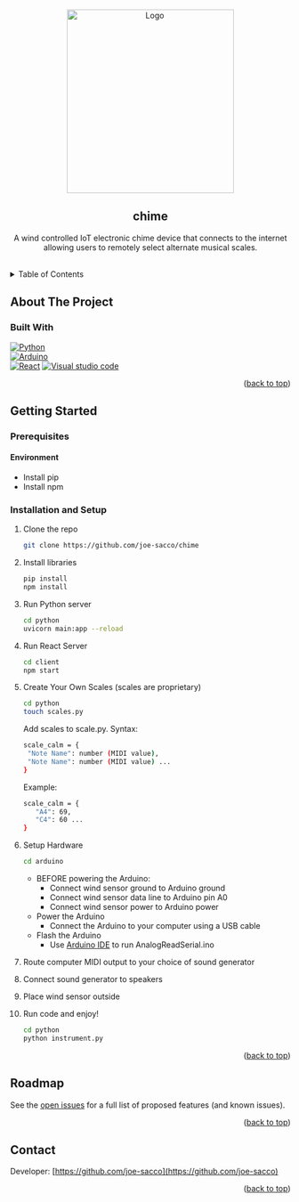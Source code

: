 <a name="readme-top"></a>

<br />
<div align="center">
<img src="https://user-images.githubusercontent.com/102517425/194453496-931c1941-ac55-4c3a-a1b0-e1c740b39f45.png" alt="Logo" width="300" height="330">
<!--   <img src="https://user-images.githubusercontent.com/102517425/193991032-0dcdb5fe-1d5d-459a-b9fa-a673cbda4133.png" alt="Logo" width="300" height="330"> -->
</a>

<h2 align="center">chime</h2>

  <p align="center">
    A wind controlled IoT electronic chime device that connects to the internet <br> allowing users to remotely select alternate musical scales.
    <br />
    <br />
  </p>
</div>

<details>
  <summary>Table of Contents</summary>
  <ol>
    <li>
      <a href="#about-the-project">About The Project</a>
      <ul>
        <li><a href="#built-with">Built With</a></li>
      </ul>
    </li>
    <li>
      <a href="#getting-started">Getting Started</a>
      <ul>
        <li>
            <a href="#prerequisites">Prerequisites</a>
            <ul>
                <li><a href="#environment">Environment</a></li>
            </ul>
        </li>
        <li><a href="#installation">Installation and Setup</a></li>
      </ul>
    </li>
    <li><a href="#roadmap">Roadmap</a></li>
<!--     <li><a href="#contributing">Contributing</a></li> -->
    <li><a href="#contact">Contact</a></li>
  </ol>
</details>



## About The Project

### Built With

[![Python][Python]][Python-url]  
[![Arduino][Arduino]][Arduino-url]  
[![React][React]][React-url]
[![Visual studio code][Visual studio code]][Visual studio code-url]  

<p align="right">(<a href="#readme-top">back to top</a>)</p>


## Getting Started

### Prerequisites

#### Environment

- Install pip
- Install npm

### Installation and Setup

1. Clone the repo
   ```sh
   git clone https://github.com/joe-sacco/chime
   ```
2. Install libraries
   ```sh
   pip install
   npm install
   ```
3. Run Python server
   ```sh
   cd python
   uvicorn main:app --reload
   ```
4. Run React Server
    ```sh
    cd client
    npm start
    ```

5. Create Your Own Scales (scales are proprietary)

    ```sh
    cd python
    touch scales.py    
    ```
    Add scales to scale.py.  Syntax:
    
     ```sh
    scale_calm = { 
      "Note Name": number (MIDI value), 
      "Note Name": number (MIDI value) ...
    }
    ```
    Example:
    
    ```sh
    scale_calm = { 
       "A4": 69, 
       "C4": 60 ...
    }
    ```
5. Setup Hardware
    ```sh
    cd arduino    
    ```
    - BEFORE powering the Arduino:
      - Connect wind sensor ground to Arduino ground
      - Connect wind sensor data line to Arduino pin A0
      - Connect wind sensor power to Arduino power
    - Power the Arduino
      - Connect the Arduino to your computer using a USB cable
    - Flash the Arduino
      - Use [Arduino IDE](https://www.arduino.cc/en/software) to run AnalogReadSerial.ino
      
7.  Route computer MIDI output to your choice of sound generator
8.  Connect sound generator to speakers
9.  Place wind sensor outside
10. Run code and enjoy!
    ```sh
    cd python
    python instrument.py
    ```

<p align="right">(<a href="#readme-top">back to top</a>)</p>


## Roadmap

See the [open issues](https://github.com/joe-sacco/chime/issues) for a full list of proposed features (and known issues).

<p align="right">(<a href="#readme-top">back to top</a>)</p>

## Contact

Developer: [https://github.com/joe-sacco](https://github.com/joe-sacco)

<p align="right">(<a href="#readme-top">back to top</a>)</p>


[Python]: https://img.shields.io/badge/python-3670A0?style=for-the-badge&logo=python&logoColor=ffdd54
[Python-url]: https://www.python.org/
[Arduino]: https://user-images.githubusercontent.com/102517425/193999702-341470ee-af1f-435f-91ce-d5de7f1f7695.png
[Arduino-url]: https://www.arduino.cc/
[React]: https://img.shields.io/badge/-ReactJs-61DAFB?logo=react&logoColor=white&style=for-the-badge
[React-url]: https://reactjs.org/
[Visual Studio Code]: https://img.shields.io/badge/Visual%20Studio%20Code-0078d7.svg?style=for-the-badge&logo=visual-studio-code&logoColor=white
[Visual Studio Code-url]:https://code.visualstudio.com/
